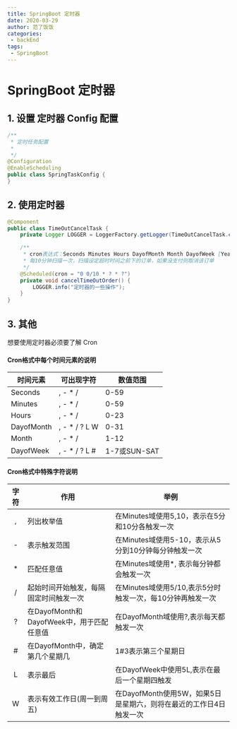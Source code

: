 ```yaml
---
title: SpringBoot 定时器
date: 2020-03-29
author: 范了饭饭
categories:
 - backEnd
tags: 
 - SpringBoot
---
```



# SpringBoot 定时器

## 1. 设置 定时器 Config 配置

```java
/**
 * 定时任务配置
 * 
 */
@Configuration
@EnableScheduling
public class SpringTaskConfig {
}
```

## 2. 使用定时器
```java
@Component
public class TimeOutCancelTask {
    private Logger LOGGER = LoggerFactory.getLogger(TimeOutCancelTask.class);

    /**
     * cron表达式：Seconds Minutes Hours DayofMonth Month DayofWeek [Year]
     * 每10分钟扫描一次，扫描设定超时时间之前下的订单，如果没支付则取消该订单
     */
    @Scheduled(cron = "0 0/10 * ? * ?")
    private void cancelTimeOutOrder() {
        LOGGER.info("定时器的一些操作");
    }
}
```

## 3. 其他 
想要使用定时器必须要了解 Cron

#### Cron格式中每个时间元素的说明

|  时间元素    | 可出现字符  | 数值范围 |
|  ----       | ----    |  ----  | 
| Seconds	    | , - * / |	0-59
| Minutes	    | , - * / |	0-59
| Hours	      | , - * / |	0-23
| DayofMonth	| , - * / ? L W |	0-31
| Month	      | , - * / |	1-12
| DayofWeek	  | , - * / ? L # |	1-7或SUN-SAT

#### Cron格式中特殊字符说明
|字符	 | 作用	| 举例 
|   :----:       | ----    |  ----  | 
|,	| 列出枚举值	| 在Minutes域使用5,10，表示在5分和10分各触发一次
|-	| 表示触发范围	| 在Minutes域使用5-10，表示从5分到10分钟每分钟触发一次
|*	| 匹配任意值	| 在Minutes域使用*, 表示每分钟都会触发一次
|/	| 起始时间开始触发，每隔固定时间触发一次	| 在Minutes域使用5/10,表示5分时触发一次，每10分钟再触发一次
|?	| 在DayofMonth和DayofWeek中，用于匹配任意值	| 在DayofMonth域使用?,表示每天都触发一次
|#	| 在DayofMonth中，确定第几个星期几	| 1#3表示第三个星期日
|L	| 表示最后	| 在DayofWeek中使用5L,表示在最后一个星期四触发
|W	| 表示有效工作日(周一到周五)	|   在DayofMonth使用5W，如果5日是星期六，则将在最近的工作日4日触发一次